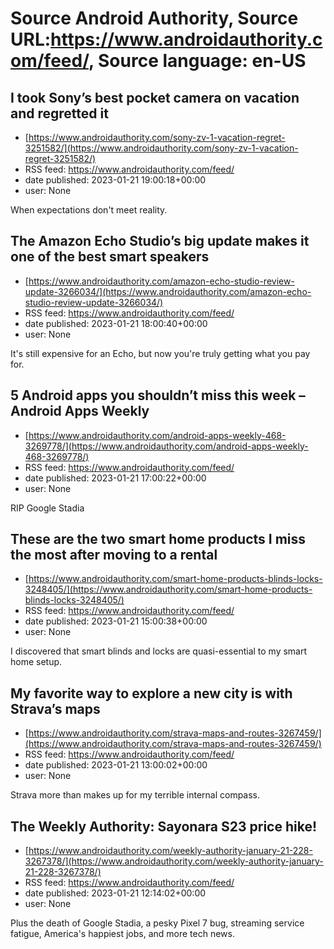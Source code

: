 # Source Android Authority, Source URL:https://www.androidauthority.com/feed/, Source language: en-US

## I took Sony’s best pocket camera on vacation and regretted it
 - [https://www.androidauthority.com/sony-zv-1-vacation-regret-3251582/](https://www.androidauthority.com/sony-zv-1-vacation-regret-3251582/)
 - RSS feed: https://www.androidauthority.com/feed/
 - date published: 2023-01-21 19:00:18+00:00
 - user: None

When expectations don't meet reality.

## The Amazon Echo Studio’s big update makes it one of the best smart speakers
 - [https://www.androidauthority.com/amazon-echo-studio-review-update-3266034/](https://www.androidauthority.com/amazon-echo-studio-review-update-3266034/)
 - RSS feed: https://www.androidauthority.com/feed/
 - date published: 2023-01-21 18:00:40+00:00
 - user: None

It's still expensive for an Echo, but now you're truly getting what you pay for.

## 5 Android apps you shouldn’t miss this week – Android Apps Weekly
 - [https://www.androidauthority.com/android-apps-weekly-468-3269778/](https://www.androidauthority.com/android-apps-weekly-468-3269778/)
 - RSS feed: https://www.androidauthority.com/feed/
 - date published: 2023-01-21 17:00:22+00:00
 - user: None

RIP Google Stadia

## These are the two smart home products I miss the most after moving to a rental
 - [https://www.androidauthority.com/smart-home-products-blinds-locks-3248405/](https://www.androidauthority.com/smart-home-products-blinds-locks-3248405/)
 - RSS feed: https://www.androidauthority.com/feed/
 - date published: 2023-01-21 15:00:38+00:00
 - user: None

I discovered that smart blinds and locks are quasi-essential to my smart home setup.

## My favorite way to explore a new city is with Strava’s maps
 - [https://www.androidauthority.com/strava-maps-and-routes-3267459/](https://www.androidauthority.com/strava-maps-and-routes-3267459/)
 - RSS feed: https://www.androidauthority.com/feed/
 - date published: 2023-01-21 13:00:02+00:00
 - user: None

Strava more than makes up for my terrible internal compass.

## The Weekly Authority: Sayonara S23 price hike!
 - [https://www.androidauthority.com/weekly-authority-january-21-228-3267378/](https://www.androidauthority.com/weekly-authority-january-21-228-3267378/)
 - RSS feed: https://www.androidauthority.com/feed/
 - date published: 2023-01-21 12:14:02+00:00
 - user: None

Plus the death of Google Stadia, a pesky Pixel 7 bug, streaming service fatigue, America's happiest jobs, and more tech news.
